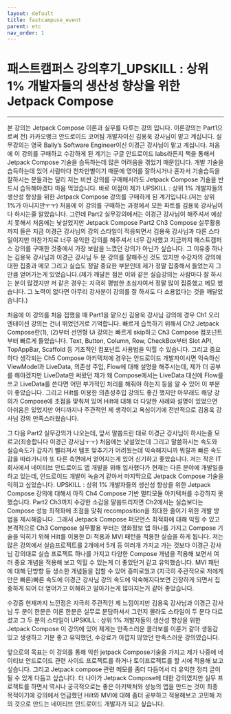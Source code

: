 ```yaml
---
layout: default
title: fastcampuse_event
parent: etc
nav_order: 1
---
```


# 패스트캠퍼스 강의후기_UPSKILL : 상위 1% 개발자들의 생산성 향상을 위한 Jetpack Compose

---

본 강의는 Jetpack Compose 이론과 실무를 다루는 강의 입니다. 이론강의는 Part1으로써 전) 카카오뱅크 안드로이드 코어팀 개발자이신 김용욱 강사님이 맡고 계십니다. 실무강의는 영국 Bally’s Software Engineer이신 이경근 강사님이 맡고 계십니다. 처음에 이 강의를 구매하고 수강하게 된 계기는 구글 안드로이드 labs라든지 책을 통해서 Jetpack Compose 기술을 습득하는데 많은 어려움을 겪었기 때문입니다. 개발 기술을 습득하는데 있어 사람마다 천차만별이기 때문에 영어를 잘하시거나 혼자서 기술습득을 잘하시는 분들과는 달리 저는 비싼 강의를 구매해서라도 Jetpack Compose 기술을 반드시 습득해야겠다 마음 먹었습니다. 바로 이점이 제가 UPSKILL : 상위 1% 개발자들의 생산성 향상을 위한 Jetpack Compose 강의를 구매하게 된 계기입니다.(저는 상위 1%가 아니지만ㅜㅜ) 처음에 이 강의를 구매하는 과정에서 모든 파트를 김용욱 강사님이 다 하시는줄 알았습니다. 그런데 Part2 실무강의에서는 이경근 강사님이 해주셔서 예상치 못해서 처음에는 낯설었지만 Jetpack Compose Part2 Ch3 Compose 실무활용까지 들은 지금 이경근 강사님의 강의 스타일이 적응되면서 김용욱 강사님과 다른 스타일이지만 마찬가지로 너무 유익한 강의를 해주셔서 너무 감사했고 지금까지 패스트캠퍼스 강의를 구매한 것중에서 가장 보람을 느꼈던 강의가 아닌가 싶습니다. 그 이유중 하나는 김용욱 강사님과 이경근 강사님 두 분 강의를 잘해주신 것도 있지만 수강자의 강의에 대한 집중과 메모 그리고 실습도 정말 중요한 부분인데 제가 정말 집중해서 들었는지 그만큼 얻어가는게 있었습니다.(제가 깨달은 점은 이와 같은 실습강의는 사람마다 잘 하시는 분이 많겠지만 저 같은 경우는 지극히 평범한 초심자여서 정말 많이 집중했고 메모 했습니다.  그 노력이 없다면 아무리 강사분이 강의를 잘 하셔도 다 소용없다는 것을 깨달았습니다.)

처음에 이 강의를 처음 접했을 때 Part1을 맡으신 김용욱 강사님 강의에 경우 Ch1 오리엔테이션 강의는 건너 뛰었던거로 기억합니다. 빠르게 습득하기 위해서 Ch2 Jetpack Compose란(1), (2)부터 선언형 Ui 강의는 빠르게 skip하고 Ch3 Compose 컴포넌트부터 빠르게 들었습니다. Text, Button, Column, Row, CheckBox부터 Slot API, TopAppBar, Scaffold 등 기초적인 컴포넌트 사용법을 익힐 수 있습니다. 그리고 중요하다 생각되는 Ch5 Compose 아키텍처에 경우는 안드로이드 개발자이시면 익숙하신 ViewModel과 LiveData, 의존성 주입, Flow에 대해 설명을 해주시는데, 제가 더 공부를 해야겠지만 LiveData만 써왔던 제가 왜 Compose에서는 LiveData 대신에 Flow를 쓰고 LiveData를 쓴다면 어떤 부가적인 처리를 해줘야 하는지 등을 알 수 있어 이 부분이 좋았습니다. 그리고 Hilt를 이용한 의존성주입 강의도 좋긴 했지만 아무래도 해당 강의가 Compose에 초점을 맞춰져 있어 Hilt에 대해 더 다양한 사례와 설명이 있었으면 아쉬움은 있었지만 어디까지나 주관적인 제 생각이고 욕심이기에 전반적으로 김용욱 강사님 강의 만족스러웠습니다.

그 다음 Part2 실무강의가 나오는데, 앞서 말씀드린 대로 이경근 강사님이 하시는줄 모르고(죄송합니다 이경근 강사님ㅜㅜ) 처음에는 낯설었는데 그리고 말씀하시는 속도와 실습속도가 갑자기 빨라져서 템포 맞추기가 어려웠는데 익숙해지니까 뭐랄까 빠른 속도감을 따라가니까 또 다른 측면에서 얻어지는게 있어 신기하고 좋았습니다. 저는 작은 IT회사에서 네이티브 안드로이드 앱 개발을 위해 입사했다가 현재는 다른 분야에 개발일을 하고 있는데, 안드로이드 개발이 녹슬거 같아서 마지막으로 Jetpack Compose 기술을 익히고 싶었습니다. UPSKILL : 상위 1% 개발자들의 생산성 향상을 위한 Jetpack Compose 강의에 대해서 아직 Ch4 Compose 기반 멀티모듈 아키텍처를 수강하지 못했습니다. Part2 Ch3까지 수강한 소감을 말씀드리자면 Ch2에서는 실습보다는 Compose 성능 최적화에 초점을 맞춰 recomposition을 최대한 줄이기 위한 개발 방법을 제시해줍니다. 그래서 Jetpack Compose 퍼모먼스 최적화에 대해 익힐 수 있고 본격적으로 Ch3 Compose 실무활용 부터는 영화정보 앱 하나를 가지고 Compose 기술을 익히기 위해 Hilt를 이용한 Di 적용과 MVI 패턴을 적용한 실습을 하게 됩니다. 저는 많은 강의에서 실습프로젝트를 2개에서 5개 등 여러개 가지고 가는 것보다 이경근 강사님 강의대로 실습 프로젝트 하나를 가지고 다양한 Compose 개념을 적용해 보면서 여러 중요 개념을 적용해 보고 익힐 수 있는게 더 좋았던거 같고 유익했습니다. MVI 패턴에 대해 단방향 등 생소한 개념들을 접할 수 있어 흥미로웠고 (지극히 주관적으로 저에게만은 빠른)빠른 속도에 이경근 강사님 강의 속도에 익숙해지다보면 긴장하게 되면서 집중하게 되어 더 얻어가고 이해하고 알아가는게 많아지는거 같아 좋았습니다.

수강중 현재까지 느낀점은 지극히 주관적인 제 느낌이지만 김용욱 강사님과 이경근 강사님 두 분이 한분은 이론 한분은 실무로 분담하셔서 그런지 몰라도 스타일이 두 분다 다르셨고 그 두 분의 스타일이 UPSKILL : 상위 1% 개발자들의 생산성 향상을 위한 Jetpack Compose 이 강의에 있어 제게는 만족스러운 콜라보를 이룬거 같아 생동감 있고 생생하고 기분 좋고 유익했던, 수강료가 아깝지 않았던 만족스러운 강의였습니다.

앞으로의 목표는 이 강의를 통해 익힌 jetpack Compose기술을 가지고 제가 나중에 네이티브 안드로이드 관련 사이드 프로젝트를 하거나 토이프로젝트를 할 시에 적용해 보고 싶습니다. 그리고 Jetpack compose 관련 메모를 좀더 다듬어서 더 유익한 정리 글이 될 수 있게 다듬고 싶습니다. 더 나아가 Jetpack Compose에 대한 강의였지만 실무 프로젝트를 하면서 역시나 궁극적으로는 좋은 아키텍처와 성능의 앱을 만드는 것이 최종 목적이기에 강의에서 언급했던 Hilt와 MVI에 대해 좀더 공부하고 적용해보고 고민해 저의 것으로 만드는 네이티브 안드로이드 개발자가 되고 싶습니다.